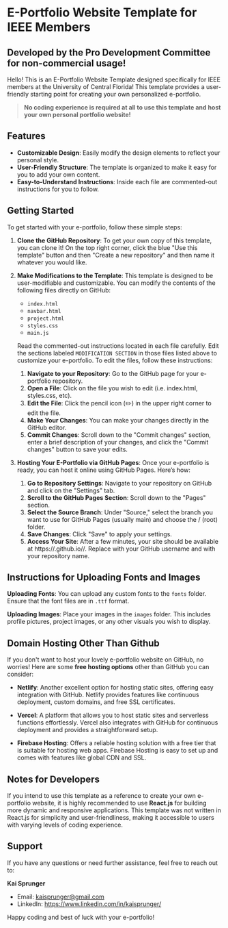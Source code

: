 # E-Portfolio Website Template for IEEE Members
## Developed by the Pro Development Committee for non-commercial usage! 

Hello! This is an E-Portfolio Website Template designed specifically for IEEE members at the University of Central Florida! This template provides a user-friendly starting point for creating your own personalized e-portfolio. 

> __**No coding experience is required at all to use this template and host your own personal portfolio website!**__

## Features
- **Customizable Design**: Easily modify the design elements to reflect your personal style.
- **User-Friendly Structure**: The template is organized to make it easy for you to add your own content.
- **Easy-to-Understand Instructions**: Inside each file are commented-out instructions for you to follow.

## Getting Started
To get started with your e-portfolio, follow these simple steps:

1. **Clone the GitHub Repository**: To get your own copy of this template, you can clone it! On the top right corner, click the blue "Use this template" button and then "Create a new repository" and then name it whatever you would like.

2. **Make Modifications to the Template**: This template is designed to be user-modifiable and customizable. You can modify the contents of the following files directly on GitHub:
   - `index.html`
   - `navbar.html`
   - `project.html`
   - `styles.css`
   - `main.js`
   
   Read the commented-out instructions located in each file carefully. Edit the sections labeled `MODIFICATION SECTION` in those files listed above to customize your e-portfolio. To edit the files, follow these instructions:

   1) **Navigate to your  Repository**: Go to the GitHub page for your e-portfolio repository.
   2) **Open a File**: Click on the file you wish to edit (i.e. index.html, styles.css, etc).
   3) **Edit the File**: Click the pencil icon (✏️) in the upper right corner to edit the file.
   4) **Make Your Changes**: You can make your changes directly in the GitHub editor.
   5) **Commit Changes**: Scroll down to the "Commit changes" section, enter a brief description of your changes, and click the "Commit changes" button to save your edits.

3. **Hosting Your E-Portfolio via GitHub Pages**: Once your e-portfolio is ready, you can host it online using GitHub Pages. Here’s how:

   1) **Go to Repository Settings**: Navigate to your repository on GitHub and click on the "Settings" tab.
   2) **Scroll to the GitHub Pages Section**: Scroll down to the "Pages" section.
   3) **Select the Source Branch**: Under "Source," select the branch you want to use for GitHub Pages (usually main) and choose the / (root) folder.
   4) **Save Changes**: Click "Save" to apply your settings.
   5) **Access Your Site**: After a few minutes, your site should be available at https://<username>.github.io/<repository-name>/. Replace <username> with your GitHub username and <repository-name> with your repository name.


## Instructions for Uploading Fonts and Images
   **Uploading Fonts**: You can upload any custom fonts to the `fonts` folder. Ensure that the font files are in `.ttf` format.
   
   **Uploading Images**: Place your images in the `images` folder. This includes profile pictures, project images, or any other visuals you wish to display.

## Domain Hosting Other Than Github

If you don't want to host your lovely e-portfolio website on GitHub, no worries! Here are some **free hosting options** other than GitHub you can consider:

- **Netlify**: Another excellent option for hosting static sites, offering easy integration with GitHub. Netlify provides features like continuous deployment, custom domains, and free SSL certificates.

- **Vercel**: A platform that allows you to host static sites and serverless functions effortlessly. Vercel also integrates with GitHub for continuous deployment and provides a straightforward setup.

- **Firebase Hosting**: Offers a reliable hosting solution with a free tier that is suitable for hosting web apps. Firebase Hosting is easy to set up and comes with features like global CDN and SSL.

## Notes for Developers

If you intend to use this template as a reference to create your own e-portfolio website, it is highly recommended to use **React.js** for building more dynamic and responsive applications. This template was not written in React.js for simplicity and user-friendliness, making it accessible to users with varying levels of coding experience.

## Support

If you have any questions or need further assistance, feel free to reach out to:

**Kai Sprunger**  
- Email: kaisprunger@gmail.com
- LinkedIn: https://www.linkedin.com/in/kaisprunger/

Happy coding and best of luck with your e-portfolio!
